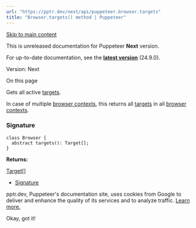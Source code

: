 ```yaml
---
url: "https://pptr.dev/next/api/puppeteer.browser.targets"
title: "Browser.targets() method | Puppeteer"
---
```


[Skip to main content](https://pptr.dev/next/api/puppeteer.browser.targets#__docusaurus_skipToContent_fallback)

This is unreleased documentation for Puppeteer **Next** version.

For up-to-date documentation, see the **[latest version](https://pptr.dev/api/puppeteer.browser.targets)** (24.9.0).

Version: Next

On this page

Gets all active [targets](https://pptr.dev/next/api/puppeteer.target).

In case of multiple [browser contexts](https://pptr.dev/next/api/puppeteer.browsercontext), this returns all [targets](https://pptr.dev/next/api/puppeteer.target) in all [browser contexts](https://pptr.dev/next/api/puppeteer.browsercontext).

### Signature [​](https://pptr.dev/next/api/puppeteer.browser.targets\#signature "Direct link to Signature")

```codeBlockLines_RjmQ
class Browser {
  abstract targets(): Target[];
}

```

**Returns:**

[Target](https://pptr.dev/next/api/puppeteer.target)\[\]

- [Signature](https://pptr.dev/next/api/puppeteer.browser.targets#signature)

pptr.dev, Puppeteer's documentation site, uses cookies from Google to deliver and enhance the quality of its services and to analyze traffic. [Learn more.](https://policies.google.com/technologies/cookies)

Okay, got it!
